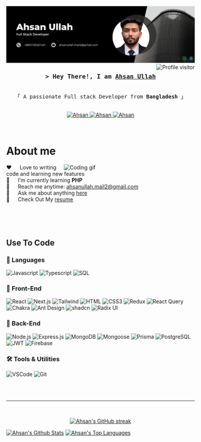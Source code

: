 <!-- ![cover photo](https://scontent.fdac155-1.fna.fbcdn.net/v/t39.30808-6/449381696_981446176854212_3094200900530890530_n.jpg?_nc_cat=107&ccb=1-7&_nc_sid=127cfc&_nc_eui2=AeHi9x2uoJtHFWQD0HCVDyymIFhaP5Akyu8gWFo_kCTK73r3LpnSa7dN4vLmuJal1OSjN0H4Z7hPnLQe-Y79FMdw&_nc_ohc=UGDEpeFGPsgQ7kNvgEUsKe2&_nc_ht=scontent.fdac155-1.fna&oh=00_AYDxYFPknv5zs2MwsgFfOw8Xi3bxbSFkj4o0yAG4HidIIg&oe=66D71501) -->
<a href="https://www.linkedin.com/in/ahsan-ullahh/">
    <img src="./git-banner-two.jpg" alt="Ahsan Ullah"/>
</a>


<a href="https://komarev.com/ghpvc/?username=strongfornt">
  <img align="right" src="https://komarev.com/ghpvc/?username=strongfornt&label=Visitors&color=0e75b6&style=flat" alt="Profile visitor" />
</a>
<!-- Intro  -->
<h3 align="center">
        <samp>&gt; Hey There!, I am
                <b><a target="_blank" href="https://ahsan-protfolio.vercel.app/">Ahsan Ullah</a></b>
        </samp>
</h3>


<p align="center"> 
  <samp>
    <br>
    「 A passionate Full stack Developer from <b>Bangladesh</b> 」
    <br>
    <br>
  </samp>
</p>

<p align="center">
 <a href="https://ahsan-protfolio.vercel.app/" target="blank">
  <img src="https://img.shields.io/badge/Website-DC143C?style=for-the-badge&logo=medium&logoColor=white" alt="Ahsan" />
 </a>
 <a href="https://www.linkedin.com/in/ahsan-ullahh/" target="_blank">
  <img src="https://img.shields.io/badge/LinkedIn-0077B5?style=for-the-badge&logo=linkedin&logoColor=white" alt="Ahsan"/>
 </a>
 <!-- <a href="https://dev.to/alsiam" target="_blank">
  <img src="https://img.shields.io/badge/dev.to-0A0A0A?style=for-the-badge&logo=dev.to&logoColor=white" alt="alsiam" />
 </a> -->
<!--  <a href="https://twitter.com/_alsiam" target="_blank">
  <img src="https://img.shields.io/badge/Twitter-1DA1F2?style=for-the-badge&logo=twitter&logoColor=white" />
 </a> -->
 <!-- <a href="https://www.instagram.com/ahsanullah_mubin/" target="_blank">
  <img src="https://img.shields.io/badge/Instagram-fe4164?style=for-the-badge&logo=instagram&logoColor=white" alt="Ahsan" />
 </a>  -->
 <a href="https://web.facebook.com/people/Ahsan-Ullah/pfbid02zitbfpxwpUSH76CQj4s99tjnz1HWP67YF88oNfWnkYWu9UkEx7xuumc2YmYAEWJYl/" target="_blank">
  <img src="https://img.shields.io/badge/Facebook-20BEFF?&style=for-the-badge&logo=facebook&logoColor=white" alt="Ahsan"  />
  </a> 
</p>
<br />

<!-- About Section -->
 # About me
 
<p>
 <img align="right" width="350" src="/assets/programmer.gif" alt="Coding gif" />
  
 ❤️ &emsp; Love to writing code and learning new features<br/>
 🌱 &emsp; I’m currently learning **PHP**<br/>
 📧 &emsp; Reach me anytime: ahsanullah.mail2@gmail.com<br/>
 💬 &emsp; Ask me about anything [here](https://www.linkedin.com/in/ahsan-ullahh/)<br/>
 📄 &emsp; Check Out My [resume](https://drive.google.com/file/d/1rfP1zBbilV5CxKzunSS6dM2W5q3YBA4K/view?usp=drive_link)

</p>

<br/>
<br/>
<br/>

## Use To Code

### 📝 Languages

![Javascript](https://img.shields.io/badge/Javascript-F0DB4F?style=for-the-badge&labelColor=black&logo=javascript&logoColor=F0DB4F)
![Typescript](https://img.shields.io/badge/Typescript-007acc?style=for-the-badge&labelColor=black&logo=typescript&logoColor=007acc)
![SQL](https://img.shields.io/badge/SQL-4479A1?style=for-the-badge&logo=mysql&logoColor=white)

### 🌿 Front-End

![React](https://img.shields.io/badge/-React-61DBFB?style=for-the-badge&labelColor=black&logo=react&logoColor=61DBFB)
![Next.js](https://img.shields.io/badge/next.js-000000?style=for-the-badge&logo=nextdotjs&logoColor=white)
![Tailwind](https://img.shields.io/badge/Tailwind_CSS-092749?style=for-the-badge&logo=tailwindcss&logoColor=06B6D4&labelColor=000000)
![HTML](https://img.shields.io/badge/HTML5-E34F26?style=for-the-badge&logo=html5&logoColor=white)
![CSS3](https://img.shields.io/badge/CSS3-1572B6?style=for-the-badge&logo=css3&logoColor=white)
![Redux](https://img.shields.io/badge/Redux-593D88?style=for-the-badge&logo=redux&logoColor=white)
![React Query](https://img.shields.io/badge/-React_Query-FF4154?style=for-the-badge&logo=react%20query&logoColor=white)
![Chakra](https://img.shields.io/badge/chakra-%234ED1C5.svg?style=for-the-badge&logo=chakraui&logoColor=white)
![Ant Design](https://img.shields.io/badge/Ant_Design-0170FE?style=for-the-badge&logo=antdesign&logoColor=white)
![shadcn](https://img.shields.io/badge/shadcn-F4F4F5?style=for-the-badge&labelColor=18181B)
![Radix UI](https://img.shields.io/badge/Radix_UI-ffffff?style=for-the-badge&labelColor=000000&logoColor=black)


### 🧰 Back-End

![Node.js](https://img.shields.io/badge/Node.js-339933?style=for-the-badge&logo=nodedotjs&logoColor=white)
![Express.js](https://img.shields.io/badge/Express.js-000000?style=for-the-badge&logo=express&logoColor=white)
![MongoDB](https://img.shields.io/badge/MongoDB-4EA94B?style=for-the-badge&logo=mongodb&logoColor=white)
![Mongoose](https://img.shields.io/badge/Mongoose-880000?style=for-the-badge&labelColor=black&logo=mongodb&logoColor=white)
![Prisma](https://img.shields.io/badge/Prisma-2D3748?style=for-the-badge&labelColor=black&logo=prisma&logoColor=white)
![PostgreSQL](https://img.shields.io/badge/PostgreSQL-4169E1?style=for-the-badge&logo=postgresql&logoColor=white)
![JWT](https://img.shields.io/badge/JWT-black?style=for-the-badge&logo=JSON%20web%20tokens)
![Firebase](https://img.shields.io/badge/firebase-%23039BE5.svg?style=for-the-badge&logo=firebase)

### 🛠️ Tools & Utilities

![VSCode](https://img.shields.io/badge/Visual_Studio-0078d7?style=for-the-badge&logo=visual%20studio&logoColor=white)
![Git](https://img.shields.io/badge/Git-F05032?style=for-the-badge&logo=git&logoColor=white)





<br/>



<br/>
<hr/>
<br/>

<p align="center">
  <a href="https://github.com/strongfornt">
    <img src="https://github-readme-streak-stats.herokuapp.com/?user=strongfornt&theme=radical&border=7F3FBF&background=0D1117" alt="Ahsan's GitHub streak"/>
  </a>
</p>
<a> 
    <a href="https://github.com/strongfornt"><img alt="Ahsan's Github Stats" src="https://github-readme-stats.vercel.app/api?username=strongfornt&show_icons=true&count_private=true&theme=react&border_color=7F3FBF&bg_color=0D1117&title_color=F85D7F&icon_color=F8D866" height="192px" width="49.5%"/></a>
  <a href="https://github.com/strongfornt"><img alt="Ahsan's Top Languages" src="https://github-readme-stats.vercel.app/api/top-langs?username=strongfornt&langs_count=8&layout=compact&theme=react&border_color=7F3FBF&bg_color=0D1117&title_color=F85D7F&icon_color=F8D866" height="192px" width="49.5%"/></a>
 
  <br/>
</a>




